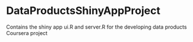 # DataProductsShinyAppProject
Contains the shiny app ui.R and server.R for the developing data products Coursera project
